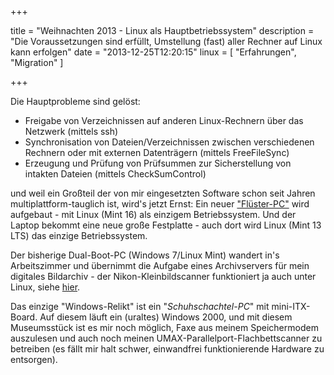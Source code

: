 +++

title       =  "Weihnachten 2013 - Linux als Hauptbetriebssystem"
description =  "Die Voraussetzungen sind erfüllt, Umstellung (fast) aller Rechner auf Linux kann erfolgen"
date        =   "2013-12-25T12:20:15"
linux       = [ "Erfahrungen", "Migration" ]

+++

Die Hauptprobleme sind gelöst:

- Freigabe von Verzeichnissen auf anderen Linux-Rechnern über das Netzwerk (mittels ssh)
- Synchronisation von Dateien/Verzeichnissen zwischen verschiedenen Rechnern oder mit externen Datenträgern (mittels FreeFileSync)
- Erzeugung und Prüfung von Prüfsummen zur Sicherstellung von intakten Dateien (mittels CheckSumControl)

und weil ein Großteil der von mir eingesetzten Software schon seit Jahren multiplattform-tauglich ist, wird's jetzt Ernst: <!--more--> Ein neuer ["Flüster-PC"](http://www.heise.de/ct/projekte/Bauvorschlaege-fuer-PCs-und-Server-1375124.html#anchor_2) wird aufgebaut - mit Linux (Mint 16) als einzigem Betriebssystem. Und der Laptop bekommt eine neue große Festplatte - auch dort wird Linux (Mint 13 LTS) das einzige Betriebssystem.

Der bisherige Dual-Boot-PC (Windows 7/Linux Mint) wandert in's Arbeitszimmer und übernimmt die Aufgabe eines Archivservers für mein digitales Bildarchiv - der Nikon-Kleinbildscanner funktioniert ja auch unter Linux, siehe [hier](/blog/2013-11-12-neue-hardware-querelen.html).

Das einzige "Windows-Relikt" ist ein "_Schuhschachtel-PC_" mit mini-ITX-Board. Auf diesem läuft ein (uraltes) Windows 2000, und mit diesem Museumsstück ist es mir noch möglich, Faxe aus meinem Speichermodem auszulesen und auch noch meinen UMAX-Parallelport-Flachbettscanner zu betreiben (es fällt mir halt schwer, einwandfrei funktionierende Hardware zu entsorgen).
